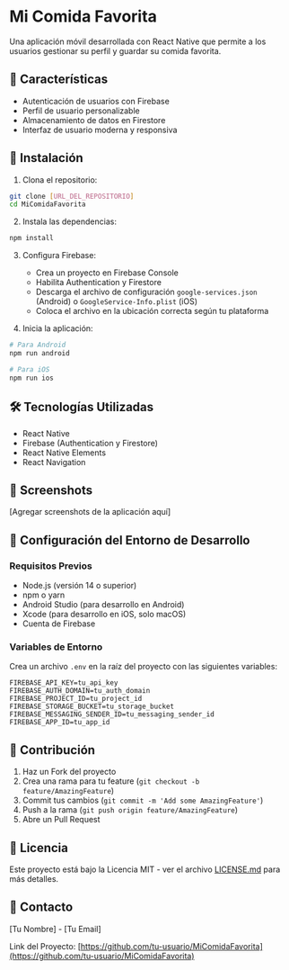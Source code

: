 # Mi Comida Favorita

Una aplicación móvil desarrollada con React Native que permite a los usuarios gestionar su perfil y guardar su comida favorita.

## 📱 Características

- Autenticación de usuarios con Firebase
- Perfil de usuario personalizable
- Almacenamiento de datos en Firestore
- Interfaz de usuario moderna y responsiva

## 🚀 Instalación

1. Clona el repositorio:
```bash
git clone [URL_DEL_REPOSITORIO]
cd MiComidaFavorita
```

2. Instala las dependencias:
```bash
npm install
```

3. Configura Firebase:
   - Crea un proyecto en Firebase Console
   - Habilita Authentication y Firestore
   - Descarga el archivo de configuración `google-services.json` (Android) o `GoogleService-Info.plist` (iOS)
   - Coloca el archivo en la ubicación correcta según tu plataforma

4. Inicia la aplicación:
```bash
# Para Android
npm run android

# Para iOS
npm run ios
```

## 🛠️ Tecnologías Utilizadas

- React Native
- Firebase (Authentication y Firestore)
- React Native Elements
- React Navigation

## 📸 Screenshots

[Agregar screenshots de la aplicación aquí]

## 🔧 Configuración del Entorno de Desarrollo

### Requisitos Previos

- Node.js (versión 14 o superior)
- npm o yarn
- Android Studio (para desarrollo en Android)
- Xcode (para desarrollo en iOS, solo macOS)
- Cuenta de Firebase

### Variables de Entorno

Crea un archivo `.env` en la raíz del proyecto con las siguientes variables:

```
FIREBASE_API_KEY=tu_api_key
FIREBASE_AUTH_DOMAIN=tu_auth_domain
FIREBASE_PROJECT_ID=tu_project_id
FIREBASE_STORAGE_BUCKET=tu_storage_bucket
FIREBASE_MESSAGING_SENDER_ID=tu_messaging_sender_id
FIREBASE_APP_ID=tu_app_id
```

## 🤝 Contribución

1. Haz un Fork del proyecto
2. Crea una rama para tu feature (`git checkout -b feature/AmazingFeature`)
3. Commit tus cambios (`git commit -m 'Add some AmazingFeature'`)
4. Push a la rama (`git push origin feature/AmazingFeature`)
5. Abre un Pull Request

## 📝 Licencia

Este proyecto está bajo la Licencia MIT - ver el archivo [LICENSE.md](LICENSE.md) para más detalles.

## 📧 Contacto

[Tu Nombre] - [Tu Email]

Link del Proyecto: [https://github.com/tu-usuario/MiComidaFavorita](https://github.com/tu-usuario/MiComidaFavorita) 